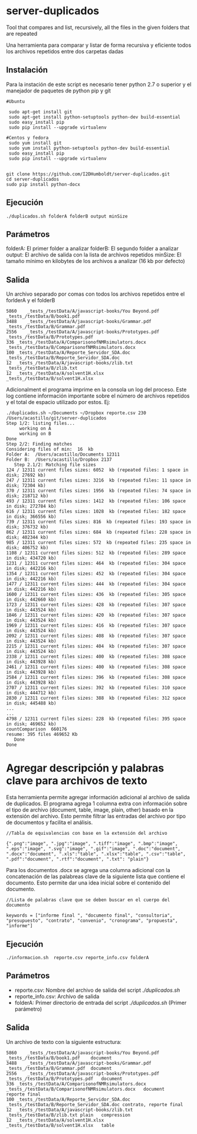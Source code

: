 # server-duplicados

Tool that compares and list, recursively, all the files in the given folders that are repeated

Una herramienta para comparar y listar de forma recursiva y eficiente todos los archivos repetidos entre dos carpetas dadas

## Instalación

Para la instación de este script es necesario tener python 2.7 o superior y el manejador de paquetes de python pip y git

```
#Ubuntu

 sudo apt-get install git
 sudo apt-get install python-setuptools python-dev build-essential
 sudo easy_install pip
 sudo pip install --upgrade virtualenv

#Centos y fedora
 sudo yum install git
 sudo yum install python-setuptools python-dev build-essential
 sudo easy_install pip
 sudo pip install --upgrade virtualenv
 
```

```
git clone https://github.com/I2DHumboldt/server-duplicados.git
cd server-duplicados
sudo pip install python-docx
```

## Ejecución

```
./duplicados.sh folderA folderB output minSize
```

## Parámetros

 folderA: El primer folder a analizar
 folderB: El segundo folder a analizar
 output: El archivo de salida con la lista de archivos repetidos
 minSize: El tamaño mínimo en kilobytes de los archivos a analizar (16 kb por defecto) 

## Salida

Un archivo separado por comas con todos los archivos repetidos entre el forlderA y el folderB
 
```
5860	_tests_/testData/A/javascript-books/You Beyond.pdf	_tests_/testData/B/book1.pdf
3488	_tests_/testData/A/javascript-books/Grammar.pdf	_tests_/testData/B/Grammar.pdf
2556	_tests_/testData/A/javascript-books/Prototypes.pdf	_tests_/testData/B/Prototypes.pdf
336	_tests_/testData/A/ComparisonofNMRsimulators.docx	_tests_/testData/B/ComparisonofNMRsimulators.docx
100	_tests_/testData/A/Reporte_Servidor_SDA.doc	_tests_/testData/B/Reporte_Servidor_SDA.doc	
12	_tests_/testData/A/javascript-books/zlib.txt	_tests_/testData/B/zlib.txt
12	_tests_/testData/A/solvent1H.xlsx	_tests_/testData/B/solvent1H.xlsx
```

Adicionalment el programa imprime en la consola un log del proceso. Este log contiene información importante sobre el número de archivos
repetidos y el total de espacio utilizado por estos. Ej: 

```
./duplicados.sh ~/Documents ~/Dropbox reporte.csv 230
/Users/acastillo/git/server-duplicados
Step 1/2: listing files...
     working on A
     working on B
Done
Step 2/2: Finding matches
Considering files of min:  16  kb
Folder A:  /Users/acastillo/Documents 12311
Folder B:  /Users/acastillo/Dropbox 2137
   Step 2.1/2: Matching file sizes
124 / 12311 current files sizes: 6052  kb (repeated files: 1 space in disk; 27692 kb)
247 / 12311 current files sizes: 3216  kb (repeated files: 11 space in disk; 72304 kb)
370 / 12311 current files sizes: 1956  kb (repeated files: 74 space in disk; 218712 kb)
493 / 12311 current files sizes: 1412  kb (repeated files: 106 space in disk; 272784 kb)
616 / 12311 current files sizes: 1028  kb (repeated files: 182 space in disk; 366556 kb)
739 / 12311 current files sizes: 816  kb (repeated files: 193 space in disk; 376732 kb)
862 / 12311 current files sizes: 684  kb (repeated files: 228 space in disk; 402344 kb)
985 / 12311 current files sizes: 572  kb (repeated files: 235 space in disk; 406752 kb)
1108 / 12311 current files sizes: 512  kb (repeated files: 289 space in disk; 434720 kb)
1231 / 12311 current files sizes: 464  kb (repeated files: 304 space in disk; 442216 kb)
1354 / 12311 current files sizes: 452  kb (repeated files: 304 space in disk; 442216 kb)
1477 / 12311 current files sizes: 444  kb (repeated files: 304 space in disk; 442216 kb)
1600 / 12311 current files sizes: 436  kb (repeated files: 305 space in disk; 442660 kb)
1723 / 12311 current files sizes: 428  kb (repeated files: 307 space in disk; 443524 kb)
1846 / 12311 current files sizes: 420  kb (repeated files: 307 space in disk; 443524 kb)
1969 / 12311 current files sizes: 416  kb (repeated files: 307 space in disk; 443524 kb)
2092 / 12311 current files sizes: 408  kb (repeated files: 307 space in disk; 443524 kb)
2215 / 12311 current files sizes: 404  kb (repeated files: 307 space in disk; 443524 kb)
2338 / 12311 current files sizes: 400  kb (repeated files: 308 space in disk; 443928 kb)
2461 / 12311 current files sizes: 400  kb (repeated files: 308 space in disk; 443928 kb)
2584 / 12311 current files sizes: 396  kb (repeated files: 308 space in disk; 443928 kb)
2707 / 12311 current files sizes: 392  kb (repeated files: 310 space in disk; 444712 kb)
2830 / 12311 current files sizes: 388  kb (repeated files: 312 space in disk; 445488 kb)
...
...
4798 / 12311 current files sizes: 228  kb (repeated files: 395 space in disk; 469652 kb)
countComparison  660176
resume: 395 files 469652 Kb
   Done
Done
```

# Agregar descripción y palabras clave para archivos de texto

Esta herramienta permite agregar información adicional al archivo de salida de duplicados. El programa agrega 1 columna extra con información sobre el tipo de archivo (document, table, image, plain, other) basado en la extensión del archivo. Esto permite filtrar las entradas del archivo por tipo de documentos y facilita el análisis.

```
//Tabla de equivalencias con base en la extensión del archivo

{".png":"image", ".jpg":"image", ".tiff":"image", ".bmp":"image", ".eps":"image", ".svg":"image", ".gif":"image", ".doc":"document", ".docx":"document", ".xls":"table", ".xlsx":"table", ".csv":"table", ".pdf":"document", ".rtf":"document", ".txt": "plain"}
```

Para los documentos .docx se agrega una columna adicional con la concatenación de las palabreas clave de la siguiente lista que contiene el documento. Esto permite dar una idea inicial sobre el contenido del documento.

```
//Lista de palabras clave que se deben buscar en el cuerpo del documento

keywords = ["informe final ", "documento final", "consultoria",  "presupuesto", "contrato", "convenio", "cronograma", "propuesta", "informe"]
```
## Ejecución

```
./informacion.sh  reporte.csv reporte_info.csv folderA
```

## Parámetros

* reporte.csv: Nombre del archivo de salida del script *./duplicados.sh*
* reporte_info.csv: Archivo de salida
* folderA: Primer directorio de entrada del script *./duplicados.sh* (Primer parámetro)

## Salida

Un archivo de texto con la siguiente estructura:

```
5860	_tests_/testData/A/javascript-books/You Beyond.pdf	_tests_/testData/B/book1.pdf	document
3488	_tests_/testData/A/javascript-books/Grammar.pdf	_tests_/testData/B/Grammar.pdf	document
2556	_tests_/testData/A/javascript-books/Prototypes.pdf	_tests_/testData/B/Prototypes.pdf	document
336	_tests_/testData/A/ComparisonofNMRsimulators.docx	_tests_/testData/B/ComparisonofNMRsimulators.docx	document	reporte final
100	_tests_/testData/A/Reporte_Servidor_SDA.doc	_tests_/testData/B/Reporte_Servidor_SDA.doc	contrato, reporte final
12	_tests_/testData/A/javascript-books/zlib.txt	_tests_/testData/B/zlib.txt	plain	compression
12	_tests_/testData/A/solvent1H.xlsx	_tests_/testData/B/solvent1H.xlsx	table
```

